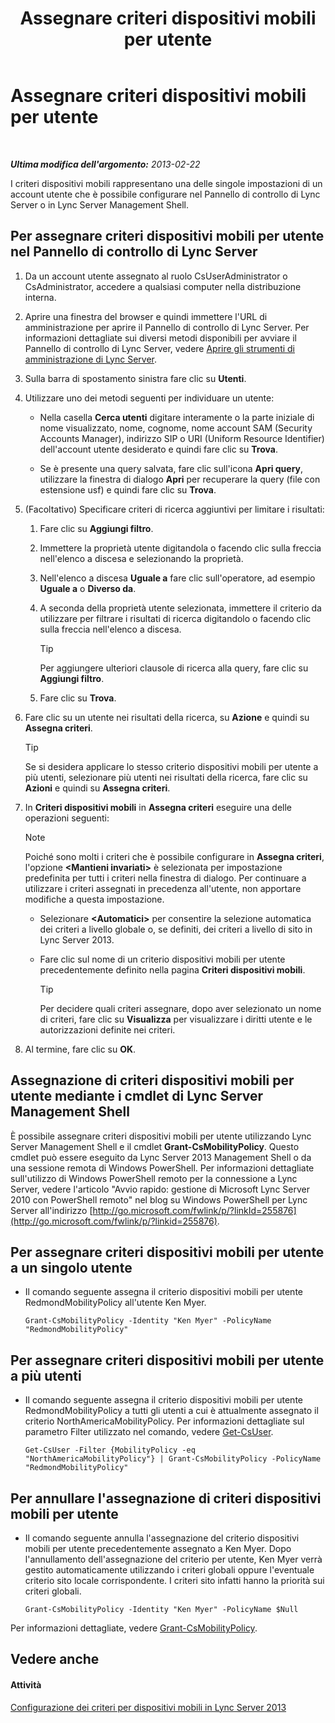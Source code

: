 ﻿---
title: Assegnare criteri dispositivi mobili per utente
TOCTitle: Assegnare criteri dispositivi mobili per utente
ms:assetid: d8bf997f-4bc7-48d3-973b-323505f55e9d
ms:mtpsurl: https://technet.microsoft.com/it-it/library/JJ721902(v=OCS.15)
ms:contentKeyID: 49887779
ms.date: 08/24/2015
mtps_version: v=OCS.15
ms.translationtype: HT
---

# Assegnare criteri dispositivi mobili per utente

 

_**Ultima modifica dell'argomento:** 2013-02-22_

I criteri dispositivi mobili rappresentano una delle singole impostazioni di un account utente che è possibile configurare nel Pannello di controllo di Lync Server o in Lync Server Management Shell.

## Per assegnare criteri dispositivi mobili per utente nel Pannello di controllo di Lync Server

1.  Da un account utente assegnato al ruolo CsUserAdministrator o CsAdministrator, accedere a qualsiasi computer nella distribuzione interna.

2.  Aprire una finestra del browser e quindi immettere l'URL di amministrazione per aprire il Pannello di controllo di Lync Server. Per informazioni dettagliate sui diversi metodi disponibili per avviare il Pannello di controllo di Lync Server, vedere [Aprire gli strumenti di amministrazione di Lync Server](lync-server-2013-open-lync-server-administrative-tools.md).

3.  Sulla barra di spostamento sinistra fare clic su **Utenti**.

4.  Utilizzare uno dei metodi seguenti per individuare un utente:
    
      - Nella casella **Cerca utenti** digitare interamente o la parte iniziale di nome visualizzato, nome, cognome, nome account SAM (Security Accounts Manager), indirizzo SIP o URI (Uniform Resource Identifier) dell'account utente desiderato e quindi fare clic su **Trova**.
    
      - Se è presente una query salvata, fare clic sull'icona **Apri query**, utilizzare la finestra di dialogo **Apri** per recuperare la query (file con estensione usf) e quindi fare clic su **Trova**.

5.  (Facoltativo) Specificare criteri di ricerca aggiuntivi per limitare i risultati:
    
    1.  Fare clic su **Aggiungi filtro**.
    
    2.  Immettere la proprietà utente digitandola o facendo clic sulla freccia nell'elenco a discesa e selezionando la proprietà.
    
    3.  Nell'elenco a discesa **Uguale a** fare clic sull'operatore, ad esempio **Uguale a** o **Diverso da**.
    
    4.  A seconda della proprietà utente selezionata, immettere il criterio da utilizzare per filtrare i risultati di ricerca digitandolo o facendo clic sulla freccia nell'elenco a discesa.
        
        > [!TIP]  
        > Per aggiungere ulteriori clausole di ricerca alla query, fare clic su <strong>Aggiungi filtro</strong>.    
    5.  Fare clic su **Trova**.

6.  Fare clic su un utente nei risultati della ricerca, su **Azione** e quindi su **Assegna criteri**.
    
    > [!TIP]  
    > Se si desidera applicare lo stesso criterio dispositivi mobili per utente a più utenti, selezionare più utenti nei risultati della ricerca, fare clic su <strong>Azioni</strong> e quindi su <strong>Assegna criteri</strong>.

7.  In **Criteri dispositivi mobili** in **Assegna criteri** eseguire una delle operazioni seguenti:
    

    > [!NOTE]
    > Poiché sono molti i criteri che è possibile configurare in <STRONG>Assegna criteri</STRONG>, l'opzione <STRONG>&lt;Mantieni invariati&gt;</STRONG> è selezionata per impostazione predefinita per tutti i criteri nella finestra di dialogo. Per continuare a utilizzare i criteri assegnati in precedenza all'utente, non apportare modifiche a questa impostazione.

    
      - Selezionare **\<Automatici\>** per consentire la selezione automatica dei criteri a livello globale o, se definiti, dei criteri a livello di sito in Lync Server 2013.
    
      - Fare clic sul nome di un criterio dispositivi mobili per utente precedentemente definito nella pagina **Criteri dispositivi mobili**.
        
        > [!TIP]  
        > Per decidere quali criteri assegnare, dopo aver selezionato un nome di criteri, fare clic su <strong>Visualizza</strong> per visualizzare i diritti utente e le autorizzazioni definite nei criteri.

8.  Al termine, fare clic su **OK**.

## Assegnazione di criteri dispositivi mobili per utente mediante i cmdlet di Lync Server Management Shell

È possibile assegnare criteri dispositivi mobili per utente utilizzando Lync Server Management Shell e il cmdlet **Grant-CsMobilityPolicy**. Questo cmdlet può essere eseguito da Lync Server 2013 Management Shell o da una sessione remota di Windows PowerShell. Per informazioni dettagliate sull'utilizzo di Windows PowerShell remoto per la connessione a Lync Server, vedere l'articolo "Avvio rapido: gestione di Microsoft Lync Server 2010 con PowerShell remoto" nel blog su Windows PowerShell per Lync Server all'indirizzo [http://go.microsoft.com/fwlink/p/?linkId=255876](http://go.microsoft.com/fwlink/p/?linkid=255876).

## Per assegnare criteri dispositivi mobili per utente a un singolo utente

  - Il comando seguente assegna il criterio dispositivi mobili per utente RedmondMobilityPolicy all'utente Ken Myer.
    
        Grant-CsMobilityPolicy -Identity "Ken Myer" -PolicyName "RedmondMobilityPolicy"

## Per assegnare criteri dispositivi mobili per utente a più utenti

  - Il comando seguente assegna il criterio dispositivi mobili per utente RedmondMobilityPolicy a tutti gli utenti a cui è attualmente assegnato il criterio NorthAmericaMobilityPolicy. Per informazioni dettagliate sul parametro Filter utilizzato nel comando, vedere [Get-CsUser](https://docs.microsoft.com/en-us/powershell/module/skype/Get-CsUser).
    
        Get-CsUser -Filter {MobilityPolicy -eq "NorthAmericaMobilityPolicy"} | Grant-CsMobilityPolicy -PolicyName "RedmondMobilityPolicy"

## Per annullare l'assegnazione di criteri dispositivi mobili per utente

  - Il comando seguente annulla l'assegnazione del criterio dispositivi mobili per utente precedentemente assegnato a Ken Myer. Dopo l'annullamento dell'assegnazione del criterio per utente, Ken Myer verrà gestito automaticamente utilizzando i criteri globali oppure l'eventuale criterio sito locale corrispondente. I criteri sito infatti hanno la priorità sui criteri globali.
    
        Grant-CsMobilityPolicy -Identity "Ken Myer" -PolicyName $Null

Per informazioni dettagliate, vedere [Grant-CsMobilityPolicy](https://docs.microsoft.com/en-us/powershell/module/skype/Grant-CsMobilityPolicy).

## Vedere anche

#### Attività

[Configurazione dei criteri per dispositivi mobili in Lync Server 2013](lync-server-2013-configuring-mobility-policy.md)

